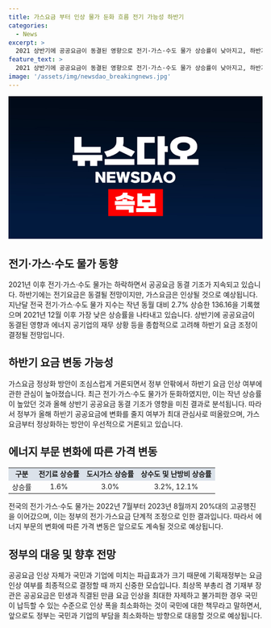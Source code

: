 ```yaml
---
title: 가스요금 부터 인상 물가 둔화 흐름 전기 가능성 하반기
categories:
  - News
excerpt: >
  2021 상반기에 공공요금이 동결된 영향으로 전기·가스·수도 물가 상승률이 낮아지고, 하반기에는 전기요금은 동결될 가능성이 있지만 가스요금은 인상될 전망이다. 정부는 공공요금 동결 기조를 유지하면서도 에너지 공기업의 재무 상황과 소비자물가를 종합적으로 고려하여 요금 인상 여부를 결정할 예정이다. 정부 내부에서는 전기요금은 동결 기조를 유지하되 가스요금부터 정상화하는 방안을 모색하고 있으며, 공공요금은 민생에 직접적인 영향을 미치기 때문에 요금 인상을 최소화하고자 노력하고 있다.
feature_text: >
  2021 상반기에 공공요금이 동결된 영향으로 전기·가스·수도 물가 상승률이 낮아지고, 하반기에는 전기요금은 동결될 가능성이 있지만 가스요금은 인상될 전망이다. 정부는 공공요금 동결 기조를 유지하면서도 에너지 공기업의 재무 상황과 소비자물가를 종합적으로 고려하여 요금 인상 여부를 결정할 예정이다. 정부 내부에서는 전기요금은 동결 기조를 유지하되 가스요금부터 정상화하는 방안을 모색하고 있으며, 공공요금은 민생에 직접적인 영향을 미치기 때문에 요금 인상을 최소화하고자 노력하고 있다.
image: '/assets/img/newsdao_breakingnews.jpg'
---
```


<p><img src="/assets/img/newsdao_breakingnews.jpg" alt="implanttips 속보" /></p>

<h2 data-ke-size="size26">전기·가스·수도 물가 동향</h2>

<p data-ke-size="size16">2021년 이후 전기·가스·수도 물가는 하락하면서 공공요금 동결 기조가 지속되고 있습니다. 하반기에는 전기요금은 동결될 전망이지만, 가스요금은 인상될 것으로 예상됩니다. 지난달 전국 전기·가스·수도 물가 지수는 작년 동월 대비 2.7% 상승한 136.16을 기록했으며 2021년 12월 이후 가장 낮은 상승률을 나타내고 있습니다. 상반기에 공공요금이 동결된 영향과 에너지 공기업의 재무 상황 등을 종합적으로 고려해 하반기 요금 조정이 결정될 전망입니다.</p>

<h2 data-ke-size="size26">하반기 요금 변동 가능성</h2>

<p data-ke-size="size16">가스요금 정상화 방안이 조심스럽게 거론되면서 정부 안팎에서 하반기 요금 인상 여부에 관한 관심이 높아졌습니다. 최근 전기·가스·수도 물가가 둔화하였지만, 이는 작년 상승률이 높았던 것과 올해 상반기 공공요금 동결 기조가 영향을 미친 결과로 분석됩니다. 따라서 정부가 올해 하반기 공공요금에 변화를 줄지 여부가 최대 관심사로 떠올랐으며, 가스요금부터 정상화하는 방안이 우선적으로 거론되고 있습니다.</p>

<h2 data-ke-size="size26">에너지 부문 변화에 따른 가격 변동</h2>

<table>
    <tbody>
        <tr>
            <td style="text-align: center; background-color: #21538527; height: 17px;"><b>구분</b></td>
            <td style="text-align: center; background-color: #21538527; height: 17px;"><b>전기료 상승률</b></td>
            <td style="text-align: center; background-color: #21538527; height: 17px;"><b>도시가스 상승률</b></td>
            <td style="text-align: center; background-color: #21538527; height: 17px;"><b>상수도 및 난방비 상승률</b></td>
        </tr>
        <tr>
            <td style="text-align: center; height: 17px;">상승률</td>
            <td style="text-align: center; height: 17px;">1.6%</td>
            <td style="text-align: center; height: 17px;">3.0%</td>
            <td style="text-align: center; height: 17px;">3.2%, 12.1%</td>
        </tr>
    </tbody>
</table>

<p data-ke-size="size16">전국의 전기·가스·수도 물가는 2022년 7월부터 2023년 8월까지 20%대의 고공행진을 이어갔으며, 이는 정부의 전기·가스요금 단계적 조정으로 인한 결과입니다. 따라서 에너지 부문의 변화에 따른 가격 변동은 앞으로도 계속될 것으로 예상됩니다.</p>

<h2 data-ke-size="size26">정부의 대응 및 향후 전망</h2>

<p data-ke-size="size16">공공요금 인상 자체가 국민과 기업에 미치는 파급효과가 크기 때문에 기획재정부는 요금 인상 여부를 최종적으로 결정할 때 까지 신중한 모습입니다. 최상목 부총리 겸 기재부 장관은 공공요금은 민생과 직결된 만큼 요금 인상을 최대한 자제하고 불가피한 경우 국민이 납득할 수 있는 수준으로 인상 폭을 최소화하는 것이 국민에 대한 책무라고 말하면서, 앞으로도 정부는 국민과 기업의 부담을 최소화하는 방향으로 대응할 것으로 예상됩니다.</p>

